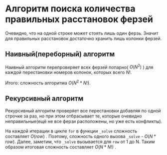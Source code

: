 # Алгоритм поиска количества правильных расстановок ферзей
Очевидно, что на одной строке может стоять лишь один ферзь. Значит для правильных расстановок достаточно хранить лишь колонки ферзей.

## Наивный(переборный) алгоритм
Наивный алгоритм перепроверяет всех ферзей попарно( $O(N^2)$ ) для каждой перестановки номеров колонок, которых всего $N!$.

Итого: сложность алгоритма $O(N^2 * N!)$.

## Рекурсивный алгоритм
Рекурсивный алгоритм проверяет все перестановки добавляя по одной строчке за раз, но при этом отбрасывает те, которые очевидно неправильные(ещё не все ферзи расположены, но уже есть конфликты).

На каждой итерации в цикле `for` в функции `_solve` сложность составляет $O(row)$ . Поэтому, сложность одного вызова `_solve` - $O(N*row)$.
Далее, заметим, что `_solve` вызывается для `row` от 1 до N. Таким образом итоговая сложность составляет $O(N*N!)$ .
